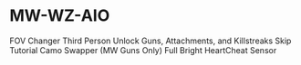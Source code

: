 # MW-WZ-AIO
FOV Changer Third Person Unlock Guns, Attachments, and Killstreaks Skip Tutorial Camo Swapper (MW Guns Only) Full Bright HeartCheat Sensor
